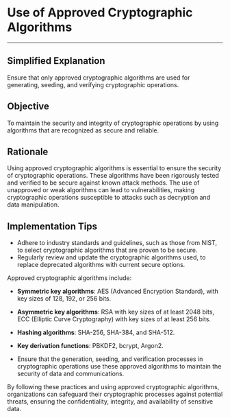 # Use of Approved Cryptographic Algorithms

---

## Simplified Explanation

Ensure that only approved cryptographic algorithms are used for generating, seeding, and verifying cryptographic operations.

## Objective

To maintain the security and integrity of cryptographic operations by using algorithms that are recognized as secure and reliable.

## Rationale

Using approved cryptographic algorithms is essential to ensure the security of cryptographic operations. These algorithms have been rigorously tested and verified to be secure against known attack methods. The use of unapproved or weak algorithms can lead to vulnerabilities, making cryptographic operations susceptible to attacks such as decryption and data manipulation.

## Implementation Tips

- Adhere to industry standards and guidelines, such as those from NIST, to select cryptographic algorithms that are proven to be secure.
- Regularly review and update the cryptographic algorithms used, to replace deprecated algorithms with current secure options.

Approved cryptographic algorithms include:
- **Symmetric key algorithms**: AES (Advanced Encryption Standard), with key sizes of 128, 192, or 256 bits.
- **Asymmetric key algorithms**: RSA with key sizes of at least 2048 bits, ECC (Elliptic Curve Cryptography) with key sizes of at least 256 bits.
- **Hashing algorithms**: SHA-256, SHA-384, and SHA-512.
- **Key derivation functions**: PBKDF2, bcrypt, Argon2.

- Ensure that the generation, seeding, and verification processes in cryptographic operations use these approved algorithms to maintain the security of data and communications.

By following these practices and using approved cryptographic algorithms, organizations can safeguard their cryptographic processes against potential threats, ensuring the confidentiality, integrity, and availability of sensitive data.
